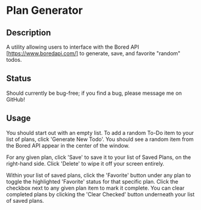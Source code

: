 # Plan Generator 

## Description

A utility allowing users to interface with the Bored API [https://www.boredapi.com/] to generate, save, and favorite "random" todos.

## Status

Should currently be bug-free; if you find a bug, please message me on GitHub!

## Usage

You should start out with an empty list. To add a random To-Do item to your list of plans, click 'Generate New Todo'. You should see a random item from the Bored API appear in the center of the window.

For any given plan, click 'Save' to save it to your list of Saved Plans, on the right-hand side. Click 'Delete' to wipe it off your screen entirely.

Within your list of saved plans, click the 'Favorite' button under any plan to toggle the highlighted 'Favorite' status for that specific plan. Click the checkbox next to any given plan item to mark it complete. You can clear completed plans by clicking the 'Clear Checked' button underneath your list of saved plans.

